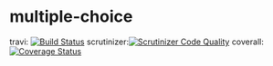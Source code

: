# multiple-choice
travi: [![Build Status](https://travis-ci.org/giulianoregolo/multiple-choice.svg?branch=master)](https://travis-ci.org/giulianoregolo/multiple-choice)
scrutinizer:[![Scrutinizer Code Quality](https://scrutinizer-ci.com/g/giulianoregolo/multiple-choice/badges/quality-score.png?b=master)](https://scrutinizer-ci.com/g/giulianoregolo/multiple-choice/?branch=master)
coverall:[![Coverage Status](https://coveralls.io/repos/github/giulianoregolo/multiple-choice/badge.svg?branch=master)](https://coveralls.io/github/giulianoregolo/multiple-choice?branch=master)
